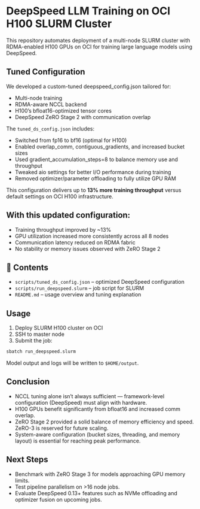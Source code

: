 # DeepSpeed LLM Training on OCI H100 SLURM Cluster

This repository automates deployment of a multi-node SLURM cluster with RDMA-enabled H100 GPUs on OCI for training large language models using DeepSpeed.

##  Tuned Configuration

We developed a custom-tuned deepspeed_config.json tailored for:
- Multi-node training
- RDMA-aware NCCL backend
- H100’s bfloat16-optimized tensor cores
- DeepSpeed ZeRO Stage 2 with communication overlap

The `tuned_ds_config.json` includes:
- Switched from fp16 to bf16 (optimal for H100)
- Enabled overlap_comm, contiguous_gradients, and increased bucket sizes
- Used gradient_accumulation_steps=8 to balance memory use and throughput
- Tweaked aio settings for better I/O performance during training
- Removed optimizer/parameter offloading to fully utilize GPU RAM


This configuration delivers up to **13% more training throughput** versus default settings on OCI H100 infrastructure.

## With this updated configuration:
- Training throughput improved by ~13%
- GPU utilization increased more consistently across all 8 nodes
- Communication latency reduced on RDMA fabric
- No stability or memory issues observed with ZeRO Stage 2

## 📂 Contents

- `scripts/tuned_ds_config.json` – optimized DeepSpeed configuration
- `scripts/run_deepspeed.slurm` – job script for SLURM
- `README.md` – usage overview and tuning explanation

## Usage

1. Deploy SLURM H100 cluster on OCI
2. SSH to master node
3. Submit the job:

```bash
sbatch run_deepspeed.slurm
```

Model output and logs will be written to `$HOME/output`.

## Conclusion
- NCCL tuning alone isn’t always sufficient — framework-level configuration (DeepSpeed) must align with hardware.
- H100 GPUs benefit significantly from bfloat16 and increased comm overlap.
- ZeRO Stage 2 provided a solid balance of memory efficiency and speed. ZeRO-3 is reserved for future scaling.
- System-aware configuration (bucket sizes, threading, and memory layout) is essential for reaching peak performance.

## Next Steps
- Benchmark with ZeRO Stage 3 for models approaching GPU memory limits.
- Test pipeline parallelism on >16 node jobs.
- Evaluate DeepSpeed 0.13+ features such as NVMe offloading and optimizer fusion on upcoming jobs.